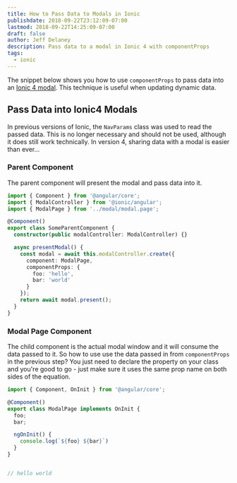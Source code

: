 ```yaml
---
title: How to Pass Data to Modals in Ionic
publishdate: 2018-09-22T23:12:09-07:00
lastmod: 2018-09-22T14:25:09-07:00
draft: false
author: Jeff Delaney
description: Pass data to a modal in Ionic 4 with componentProps
tags:
  - ionic
---
```


The snippet below shows you how to use `componentProps` to pass data into an [Ionic 4 modal](https://beta.ionicframework.com/docs/api/modal/). This technique is useful when updating dynamic data. 

## Pass Data into Ionic4 Modals

In previous versions of Ionic, the `NavParams` class was used to read the passed data. This is no longer necessary and should not be used, although it does still work technically. In version 4, sharing data with a modal is easier than ever...

### Parent Component

The parent component will present the modal and pass data into it. 

```typescript
import { Component } from '@angular/core';
import { ModalController } from '@ionic/angular';
import { ModalPage } from '../modal/modal.page';

@Component()
export class SomeParentComponent {
  constructor(public modalController: ModalController) {}

  async presentModal() {
    const modal = await this.modalController.create({
      component: ModalPage,
      componentProps: { 
        foo: 'hello',
        bar: 'world'
      }
    });
    return await modal.present();
  }
}
```

### Modal Page Component

The child component is the actual modal window and it will consume the data passed to it. So how to use use the data passed in from `componentProps` in the previous step? You just need to declare the property on your class and you're good to go - just make sure it uses the same prop name on both sides of the equation.  

```typescript
import { Component, OnInit } from '@angular/core';

@Component()
export class ModalPage implements OnInit {
  foo;
  bar;

  ngOnInit() {
    console.log(`${foo} ${bar}`)
  }
}


// hello world
```